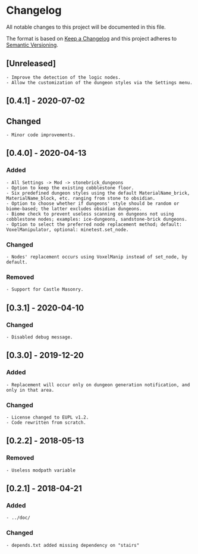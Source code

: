 # Changelog
All notable changes to this project will be documented in this file.

The format is based on [Keep a Changelog](http://keepachangelog.com/en/1.0.0/)
and this project adheres to [Semantic Versioning](https://semver.org/).


## [Unreleased]

	- Improve the detection of the logic nodes.
	- Allow the customization of the dungeon styles via the Settings menu.


## [0.4.1] - 2020-07-02
## Changed

	- Minor code improvements.



## [0.4.0] - 2020-04-13
### Added

	- All Settings -> Mod -> stonebrick_dungeons
	- Option to keep the existing cobblestone floor.
	- Six predefined dungeon styles using the default MaterialName_brick, MaterialName_block, etc. ranging from stone to obsidian.
	- Option to choose whether if dungeons' style should be random or biome-based; the latter excludes obsidian dungeons.
	- Biome check to prevent useless scanning on dungeons not using cobblestone nodes; examples: ice-dungeons, sandstone-brick dungeons.
	- Option to select the preferred node replacement method; default: VoxelManipulator, optional: minetest.set_node.

### Changed

	- Nodes' replacement occurs using VoxelManip instead of set_node, by default.

### Removed

	- Support for Castle Masonry.



## [0.3.1] - 2020-04-10
### Changed

	- Disabled debug message.



## [0.3.0] - 2019-12-20
### Added

	- Replacement will occur only on dungeon generation notification, and only in that area.

### Changed

	- License changed to EUPL v1.2.
	- Code rewritten from scratch.



## [0.2.2] - 2018-05-13
### Removed

	- Useless modpath variable



## [0.2.1] - 2018-04-21
### Added

	- ../doc/


### Changed

	- depends.txt added missing dependency on "stairs"

